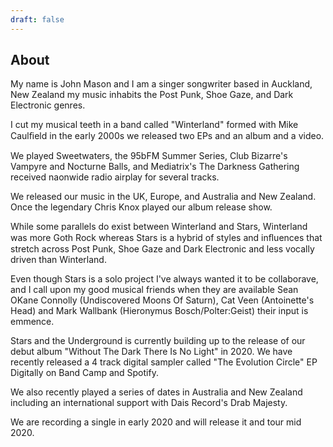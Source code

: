 ```yaml
---
draft: false
---
```


## About

My name is John Mason and I am a singer songwriter based in Auckland, New Zealand my music inhabits the Post Punk, Shoe Gaze, and Dark Electronic genres. 
 
I cut my musical teeth in a band called "Winterland" formed with Mike Caulﬁeld in the early 2000s we released two EPs and an album and a video.  
 
We played Sweetwaters, the 95bFM Summer Series, Club Bizarre's Vampyre and Nocturne Balls, and Mediatrix's The Darkness Gathering received naonwide radio airplay for several tracks. 
 
We released our music in the UK, Europe, and Australia and New Zealand. Once the legendary Chris Knox played our album release show. 
 
While some parallels do exist between Winterland and Stars, Winterland was more Goth Rock whereas Stars is a hybrid of styles and inﬂuences that stretch across Post Punk, Shoe Gaze and Dark Electronic and less vocally driven than Winterland. 
 
Even though Stars is a solo project I've always wanted it to be collaborave, and I call upon my good musical friends when they are available Sean OKane Connolly (Undiscovered Moons Of Saturn), Cat Veen (Antoinette's Head) and Mark Wallbank (Hieronymus Bosch/Polter:Geist) their input is emmence.  
 
Stars and the Underground is currently building up to the release of our debut album "Without The Dark There Is No Light" in 2020. We have recently released a 4 track digital sampler called "The Evolution Circle" EP Digitally on Band Camp and Spotify. 
 
We also recently played a series of dates in Australia and New Zealand including an international support with Dais Record's Drab Majesty. 
 
We are recording a single in early 2020 and will release it and tour mid 2020.